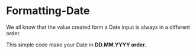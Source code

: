 # Formatting-Date

We all know that the value created form a Date input is always in a different order.

<p>This simple code make your Date in <strong>DD.MM.YYYY</storng> order.</p>
